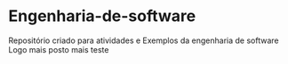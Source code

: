 # Engenharia-de-software
Repositório criado para atividades e Exemplos da engenharia de software 
Logo mais posto mais teste
